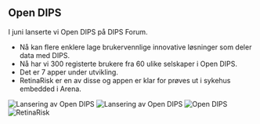 ## Open DIPS 

I juni lanserte vi Open DIPS på DIPS Forum. 

- Nå kan flere enklere lage brukervennlige innovative løsninger som deler data med DIPS. 
- Nå har vi 300 registerte brukere fra 60 ulike selskaper i Open DIPS. 
- Det er 7 apper under utvikling. 
- RetinaRisk er en av disse og appen er klar for prøves ut i sykehus embedded i Arena. 

![Lansering av Open DIPS](./wins/open-dips/1E3A4507.jpg)
![Lansering av Open DIPS](./wins/open-dips/1E3A4618.jpg)
![Open DIPS](./wins/open-dips/portal.png)
![RetinaRisk](./wins/open-dips/retina-risk.png)